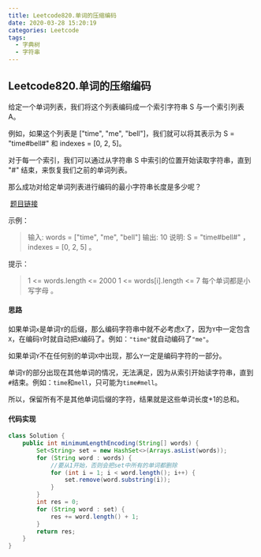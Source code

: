 ```yaml
---
title: Leetcode820.单词的压缩编码
date: 2020-03-28 15:20:19
categories: Leetcode
tags:
  - 字典树
  - 字符串
---
```


## Leetcode820.单词的压缩编码

给定一个单词列表，我们将这个列表编码成一个索引字符串 S 与一个索引列表 A。

例如，如果这个列表是 ["time", "me", "bell"]，我们就可以将其表示为 S = "time#bell#" 和 indexes = [0, 2, 5]。

对于每一个索引，我们可以通过从字符串 S 中索引的位置开始读取字符串，直到 "#" 结束，来恢复我们之前的单词列表。

那么成功对给定单词列表进行编码的最小字符串长度是多少呢？

 [题目链接](https://leetcode-cn.com/problems/short-encoding-of-words/ )

<!--more-->

示例：

> 输入: words = ["time", "me", "bell"]
> 输出: 10
> 说明: S = "time#bell#" ， indexes = [0, 2, 5] 。

提示：

> 1 <= words.length <= 2000
> 1 <= words[i].length <= 7
> 每个单词都是小写字母 。



#### 思路

如果单词`x`是单词`Y`的后缀，那么编码字符串中就不必考虑`X`了，因为`Y`中一定包含`X`，在编码`Y`时就自动把`X`编码了。例如：`"time"`就自动编码了`"me"`。

如果单词`Y`不在任何别的单词`X`中出现，那么`Y`一定是编码字符的一部分。

单词`Y`的部分出现在其他单词的情况，无法满足，因为从索引开始读字符串，直到`#`结束。例如：`time`和`mell`，只可能为`time#mell`。

所以，保留所有不是其他单词后缀的字符，结果就是这些单词长度+1的总和。

#### 代码实现

```java
class Solution {
    public int minimumLengthEncoding(String[] words) {
        Set<String> set = new HashSet<>(Arrays.asList(words));
        for (String word : words) {
            //要从1开始，否则会把set中所有的单词都删除
            for (int i = 1; i < word.length(); i++) {
                set.remove(word.substring(i));
            }
        }
        int res = 0;
        for (String word : set) {
            res += word.length() + 1;
        }
        return res;
    }
}
```

